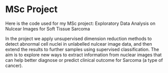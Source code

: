 # MSc Project
Here is the code used for my MSc project: Exploratory Data Analysis on Nulcear Images for Soft Tissue Sarcoma

In the project we apply unsupervised dimension reduction methods to detect abnormal cell nuclei in unlabelled nulcear image data, and then extend the results to further samples using supervised classification. The aim is to explore new ways to extract information from nuclear images that can help better diagnose or predict clinical outcome for Sarcoma (a type of cancer).
